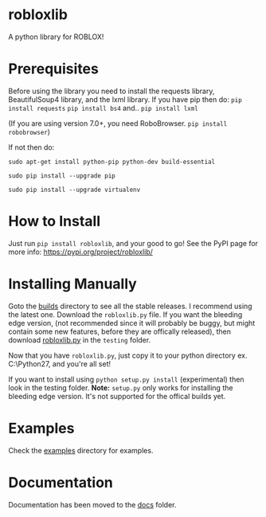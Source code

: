 # robloxlib
A python library for ROBLOX!
# Prerequisites
Before using the library you need to install the requests library, BeautifulSoup4 library, and the lxml library.
If you have pip then do: `pip install requests`
`pip install bs4`
and..
`pip install lxml`

(If you are using version 7.0+, you need RoboBrowser. `pip install robobrowser`)

If not then do:

`sudo apt-get install python-pip python-dev build-essential`

`sudo pip install --upgrade pip`

`sudo pip install --upgrade virtualenv`
# How to Install

Just run `pip install robloxlib`, and your good to go! See the PyPI page for more info: https://pypi.org/project/robloxlib/

# Installing Manually
Goto the [builds](https://github.com/NoahCristino/robloxlib/tree/master/builds) directory to see all the stable releases. I recommend using the latest one. Download the `robloxlib.py` file. If you want the bleeding edge version, (not recommended since it will probably be buggy, but might contain some new features, before they are offically released), then download [robloxlib.py](https://github.com/NoahCristino/robloxlib/blob/master/testing/robloxlib/robloxlib.py) in the `testing` folder. 

Now that you have `robloxlib.py`, just copy it to your python directory ex. C:\Python27, and you're all set!

If you want to install using `python setup.py install` (experimental) then look in the testing folder. **Note:** `setup.py` only works for installing the bleeding edge version. It's not supported for the offical builds yet.

# Examples
Check the [examples](https://github.com/NoahCristino/robloxlib/tree/master/examples) directory for examples.
# Documentation
Documentation has been moved to the [docs](https://github.com/NoahCristino/robloxlib/blob/master/docs/documentation.md) folder.
